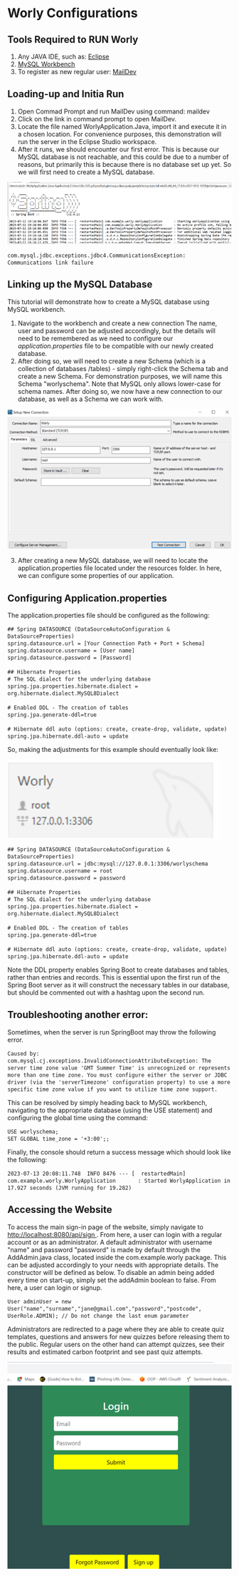 # Worly Configurations

## Tools Required to RUN Worly
1. Any JAVA IDE, such as: [Eclipse](https://www.eclipse.org/downloads/)
2. [MySQL Workbench](https://dev.mysql.com/downloads/workbench/)
3. To register as new regular user: [MailDev](https://github.com/maildev/maildev)

## Loading-up and Initia Run
1. Open Commad Prompt and run MailDev using command: maildev
2. Click on the link in command prompt to open MailDev.
3. Locate the file named WorlyApplication.Java, import it and execute it in a chosen location. For convenience purposes, this demonstration will run the server in the Eclipse Studio workspace. 
4. After it runs, we should encounter our first error. This is because our MySQL database is not reachable, and this could be due to a number of reasons, but primarily this is because there is no database set up yet. So we will first need to create a MySQL database. 

![](Images/Springboot1.png)

```
com.mysql.jdbc.exceptions.jdbc4.CommunicationsException: Communications link failure
```

## Linking up the MySQL Database
This tutorial will demonstrate how to create a MySQL database using MySQL workbench. 
1. Navigate to the workbench and create a new connection The name, user and password can be adjusted accordingly, but the details will need to be remembered as we need to configure our _application.properties_ file to be compatible with our newly created database. 
2. After doing so, we will need to create a new Schema (which is a collection of databases /tables) - simply right-click the Schema tab and create a new Schema. For demonstration purposes, we will name this Schema "worlyschema". Note that MySQL only allows lower-case for schema names. After doing so, we now have a new connection to our database, as well as a Schema we can work with.  

![](Images/MySQL1.png)

3. After creating a new MySQL database, we will need to locate the application.properties file located under the resources folder. In here, we can configure some properties of our application. 

## Configuring Application.properties
The application.properties file should be configured as the following: 

```
## Spring DATASOURCE (DataSourceAutoConfiguration & DataSourceProperties)
spring.datasource.url = [Your Connection Path + Port + Schema]
spring.datasource.username = [User name]
spring.datasource.password = [Password]

## Hibernate Properties
# The SQL dialect for the underlying database
spring.jpa.properties.hibernate.dialect = org.hibernate.dialect.MySQL8Dialect

# Enabled DDL - The creation of tables
spring.jpa.generate-ddl=true

# Hibernate ddl auto (options: create, create-drop, validate, update)
spring.jpa.hibernate.ddl-auto = update
```

<p> So, making the adjustments for this example should eventually look like: </p> 

![](Images/WorlyConn.png)


```
## Spring DATASOURCE (DataSourceAutoConfiguration & DataSourceProperties)
spring.datasource.url = jdbc:mysql://127.0.0.1:3306/worlyschema
spring.datasource.username = root
spring.datasource.password = password

## Hibernate Properties
# The SQL dialect for the underlying database
spring.jpa.properties.hibernate.dialect = org.hibernate.dialect.MySQL8Dialect

# Enabled DDL - The creation of tables
spring.jpa.generate-ddl=true

# Hibernate ddl auto (options: create, create-drop, validate, update)
spring.jpa.hibernate.ddl-auto = update
```

<p> Note the DDL property enables Spring Boot to create databases and tables, rather than entries and records. This is essential upon the first run of the Spring Boot server as it will construct the necessary tables in our database, but should be commented out with a hashtag upon the second run.</p> 

## Troubleshooting another error:
Sometimes, when the server is run SpringBoot may throw the following error.

```
Caused by: com.mysql.cj.exceptions.InvalidConnectionAttributeException: The server time zone value 'GMT Summer Time' is unrecognized or represents more than one time zone. You must configure either the server or JDBC driver (via the 'serverTimezone' configuration property) to use a more specific time zone value if you want to utilize time zone support.
```

<p> This can be resolved by simply heading back to MySQL workbench, navigating to the appropriate database (using the USE statement) and configuring the global time using the command: </p>

```
USE worlyschema;
SET GLOBAL time_zone = '+3:00';;
```

<p> Finally, the console should return a success message which should look like the following: </p>

```
2023-07-13 20:08:11.748  INFO 8476 --- [  restartedMain] com.example.worly.WorlyApplication       : Started WorlyApplication in 17.927 seconds (JVM running for 19.282)
```

## Accessing the Website
<p> To access the main sign-in page of the website, simply navigate to <a href="http://localhost:8080/api/sign"> http://localhost:8080/api/sign </a>. From here, a user can login with a regular account or as an administrator. A default administrator with username "name" and password "password" is made by default through the AddAdmin.java class, located inside the com.example.worly package. This can be adjusted accordingly to your needs with appropriate details. The constructor will be defined as below. To disable an admin being added every time on start-up, simply set the addAdmin boolean to false. From here, a user can login or signup. </p>

```
User adminUser = new User("name","surname","jane@gmail.com","password","postcode", UserRole.ADMIN); // Do not change the last enum parameter
```

<p> Administrators are redirected to a page where they are able to create quiz templates, questions and answers for new quizzes before releasing them to the public. Regular users on the other hand can attempt quizzes, see their results and estimated carbon footprint and see past quiz attempts. </p>

![](Images/LoginScreen.png)

